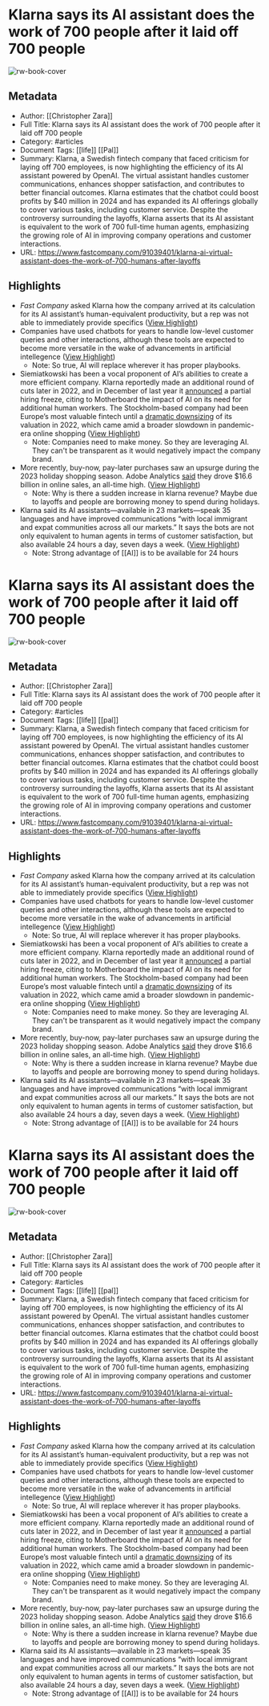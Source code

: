 # Klarna says its AI assistant does the work of 700 people after it laid off 700 people

![rw-book-cover](https://images.fastcompany.net/image/upload/w_1280,f_auto,q_auto,fl_lossy/wp-cms/uploads/2024/02/p-1-91039401-klarna-ai-chatbot-layoff.jpg)

## Metadata
- Author: [[Christopher Zara]]
- Full Title: Klarna says its AI assistant does the work of 700 people after it laid off 700 people
- Category: #articles
- Document Tags: [[life]] [[Pal]] 
- Summary: Klarna, a Swedish fintech company that faced criticism for laying off 700 employees, is now highlighting the efficiency of its AI assistant powered by OpenAI. The virtual assistant handles customer communications, enhances shopper satisfaction, and contributes to better financial outcomes. Klarna estimates that the chatbot could boost profits by $40 million in 2024 and has expanded its AI offerings globally to cover various tasks, including customer service. Despite the controversy surrounding the layoffs, Klarna asserts that its AI assistant is equivalent to the work of 700 full-time human agents, emphasizing the growing role of AI in improving company operations and customer interactions.
- URL: https://www.fastcompany.com/91039401/klarna-ai-virtual-assistant-does-the-work-of-700-humans-after-layoffs

## Highlights
- *Fast Company* asked Klarna how the company arrived at its calculation for its AI assistant’s human-equivalent productivity, but a rep was not able to immediately provide specifics ([View Highlight](https://read.readwise.io/read/01hqsbtyz355n7twk89xsra622))
- Companies have used chatbots for years to handle low-level customer queries and other interactions, although these tools are expected to become more versatile in the wake of advancements in artificial intellegence ([View Highlight](https://read.readwise.io/read/01hqsbgkqsxqjqez11ez9b6d80))
    - Note: So true, AI will replace wherever it has proper playbooks.
- Siemiatkowski has been a vocal proponent of AI’s abilities to create a more efficient company. Klarna reportedly made an additional round of cuts later in 2022, and in December of last year it [announced](https://www.vice.com/en/article/pkavnv/buy-now-pay-later-giant-to-shrink-human-workforce-as-it-goes-all-in-on-ai) a partial hiring freeze, citing to Motherboard the impact of AI on its need for additional human workers. The Stockholm-based company had been Europe’s most valuable fintech until a [dramatic downsizing](https://www.cnbc.com/2022/07/11/klarna-valuation-plunges-85percent-as-buy-now-pay-later-hype-fades.html) of its valuation in 2022, which came amid a broader slowdown in pandemic-era online shopping ([View Highlight](https://read.readwise.io/read/01hqsbdmaq2gs4q0xx7e2a6jap))
    - Note: Companies need to make money. So they are leveraging AI. They can't be transparent as it would negatively impact the company brand.
- More recently, buy-now, pay-later purchases saw an upsurge during the 2023 holiday shopping season. Adobe Analytics [said](https://news.adobe.com/news/news-details/2024/Media-Alert-Adobe-Holiday-Shopping-Season-Drove-a-Record-222.1-Billion-Online/default.aspx) they drove $16.6 billion in online sales, an all-time high. ([View Highlight](https://read.readwise.io/read/01hqsbbhq831dkwcw9g1gt0k02))
    - Note: Why is there a sudden increase in klarna revenue? Maybe due to layoffs and people are borrowing money to spend during holidays.
- Klarna said its AI assistants—available in 23 markets—speak 35 languages and have improved communications “with local immigrant and expat communities across all our markets.” It says the bots are not only equivalent to human agents in terms of customer satisfaction, but also available 24 hours a day, seven days a week. ([View Highlight](https://read.readwise.io/read/01hqs7reta7p2j40rgdm5w17yq))
    - Note: Strong advantage of [[AI]] is to be available for 24 hours
# Klarna says its AI assistant does the work of 700 people after it laid off 700 people

![rw-book-cover](https://images.fastcompany.net/image/upload/w_1280,f_auto,q_auto,fl_lossy/wp-cms/uploads/2024/02/p-1-91039401-klarna-ai-chatbot-layoff.jpg)

## Metadata
- Author: [[Christopher Zara]]
- Full Title: Klarna says its AI assistant does the work of 700 people after it laid off 700 people
- Category: #articles
- Document Tags: [[life]] [[pal]] 
- Summary: Klarna, a Swedish fintech company that faced criticism for laying off 700 employees, is now highlighting the efficiency of its AI assistant powered by OpenAI. The virtual assistant handles customer communications, enhances shopper satisfaction, and contributes to better financial outcomes. Klarna estimates that the chatbot could boost profits by $40 million in 2024 and has expanded its AI offerings globally to cover various tasks, including customer service. Despite the controversy surrounding the layoffs, Klarna asserts that its AI assistant is equivalent to the work of 700 full-time human agents, emphasizing the growing role of AI in improving company operations and customer interactions.
- URL: https://www.fastcompany.com/91039401/klarna-ai-virtual-assistant-does-the-work-of-700-humans-after-layoffs

## Highlights
- *Fast Company* asked Klarna how the company arrived at its calculation for its AI assistant’s human-equivalent productivity, but a rep was not able to immediately provide specifics ([View Highlight](https://read.readwise.io/read/01hqsbtyz355n7twk89xsra622))
- Companies have used chatbots for years to handle low-level customer queries and other interactions, although these tools are expected to become more versatile in the wake of advancements in artificial intellegence ([View Highlight](https://read.readwise.io/read/01hqsbgkqsxqjqez11ez9b6d80))
    - Note: So true, AI will replace wherever it has proper playbooks.
- Siemiatkowski has been a vocal proponent of AI’s abilities to create a more efficient company. Klarna reportedly made an additional round of cuts later in 2022, and in December of last year it [announced](https://www.vice.com/en/article/pkavnv/buy-now-pay-later-giant-to-shrink-human-workforce-as-it-goes-all-in-on-ai) a partial hiring freeze, citing to Motherboard the impact of AI on its need for additional human workers. The Stockholm-based company had been Europe’s most valuable fintech until a [dramatic downsizing](https://www.cnbc.com/2022/07/11/klarna-valuation-plunges-85percent-as-buy-now-pay-later-hype-fades.html) of its valuation in 2022, which came amid a broader slowdown in pandemic-era online shopping ([View Highlight](https://read.readwise.io/read/01hqsbdmaq2gs4q0xx7e2a6jap))
    - Note: Companies need to make money. So they are leveraging AI. They can't be transparent as it would negatively impact the company brand.
- More recently, buy-now, pay-later purchases saw an upsurge during the 2023 holiday shopping season. Adobe Analytics [said](https://news.adobe.com/news/news-details/2024/Media-Alert-Adobe-Holiday-Shopping-Season-Drove-a-Record-222.1-Billion-Online/default.aspx) they drove $16.6 billion in online sales, an all-time high. ([View Highlight](https://read.readwise.io/read/01hqsbbhq831dkwcw9g1gt0k02))
    - Note: Why is there a sudden increase in klarna revenue? Maybe due to layoffs and people are borrowing money to spend during holidays.
- Klarna said its AI assistants—available in 23 markets—speak 35 languages and have improved communications “with local immigrant and expat communities across all our markets.” It says the bots are not only equivalent to human agents in terms of customer satisfaction, but also available 24 hours a day, seven days a week. ([View Highlight](https://read.readwise.io/read/01hqs7reta7p2j40rgdm5w17yq))
    - Note: Strong advantage of [[AI]] is to be available for 24 hours
# Klarna says its AI assistant does the work of 700 people after it laid off 700 people

![rw-book-cover](https://images.fastcompany.net/image/upload/w_1280,f_auto,q_auto,fl_lossy/wp-cms/uploads/2024/02/p-1-91039401-klarna-ai-chatbot-layoff.jpg)

## Metadata
- Author: [[Christopher Zara]]
- Full Title: Klarna says its AI assistant does the work of 700 people after it laid off 700 people
- Category: #articles
- Document Tags: [[life]] [[pal]] 
- Summary: Klarna, a Swedish fintech company that faced criticism for laying off 700 employees, is now highlighting the efficiency of its AI assistant powered by OpenAI. The virtual assistant handles customer communications, enhances shopper satisfaction, and contributes to better financial outcomes. Klarna estimates that the chatbot could boost profits by $40 million in 2024 and has expanded its AI offerings globally to cover various tasks, including customer service. Despite the controversy surrounding the layoffs, Klarna asserts that its AI assistant is equivalent to the work of 700 full-time human agents, emphasizing the growing role of AI in improving company operations and customer interactions.
- URL: https://www.fastcompany.com/91039401/klarna-ai-virtual-assistant-does-the-work-of-700-humans-after-layoffs

## Highlights
- *Fast Company* asked Klarna how the company arrived at its calculation for its AI assistant’s human-equivalent productivity, but a rep was not able to immediately provide specifics ([View Highlight](https://read.readwise.io/read/01hqsbtyz355n7twk89xsra622))
- Companies have used chatbots for years to handle low-level customer queries and other interactions, although these tools are expected to become more versatile in the wake of advancements in artificial intellegence ([View Highlight](https://read.readwise.io/read/01hqsbgkqsxqjqez11ez9b6d80))
    - Note: So true, AI will replace wherever it has proper playbooks.
- Siemiatkowski has been a vocal proponent of AI’s abilities to create a more efficient company. Klarna reportedly made an additional round of cuts later in 2022, and in December of last year it [announced](https://www.vice.com/en/article/pkavnv/buy-now-pay-later-giant-to-shrink-human-workforce-as-it-goes-all-in-on-ai) a partial hiring freeze, citing to Motherboard the impact of AI on its need for additional human workers. The Stockholm-based company had been Europe’s most valuable fintech until a [dramatic downsizing](https://www.cnbc.com/2022/07/11/klarna-valuation-plunges-85percent-as-buy-now-pay-later-hype-fades.html) of its valuation in 2022, which came amid a broader slowdown in pandemic-era online shopping ([View Highlight](https://read.readwise.io/read/01hqsbdmaq2gs4q0xx7e2a6jap))
    - Note: Companies need to make money. So they are leveraging AI. They can't be transparent as it would negatively impact the company brand.
- More recently, buy-now, pay-later purchases saw an upsurge during the 2023 holiday shopping season. Adobe Analytics [said](https://news.adobe.com/news/news-details/2024/Media-Alert-Adobe-Holiday-Shopping-Season-Drove-a-Record-222.1-Billion-Online/default.aspx) they drove $16.6 billion in online sales, an all-time high. ([View Highlight](https://read.readwise.io/read/01hqsbbhq831dkwcw9g1gt0k02))
    - Note: Why is there a sudden increase in klarna revenue? Maybe due to layoffs and people are borrowing money to spend during holidays.
- Klarna said its AI assistants—available in 23 markets—speak 35 languages and have improved communications “with local immigrant and expat communities across all our markets.” It says the bots are not only equivalent to human agents in terms of customer satisfaction, but also available 24 hours a day, seven days a week. ([View Highlight](https://read.readwise.io/read/01hqs7reta7p2j40rgdm5w17yq))
    - Note: Strong advantage of [[AI]] is to be available for 24 hours
